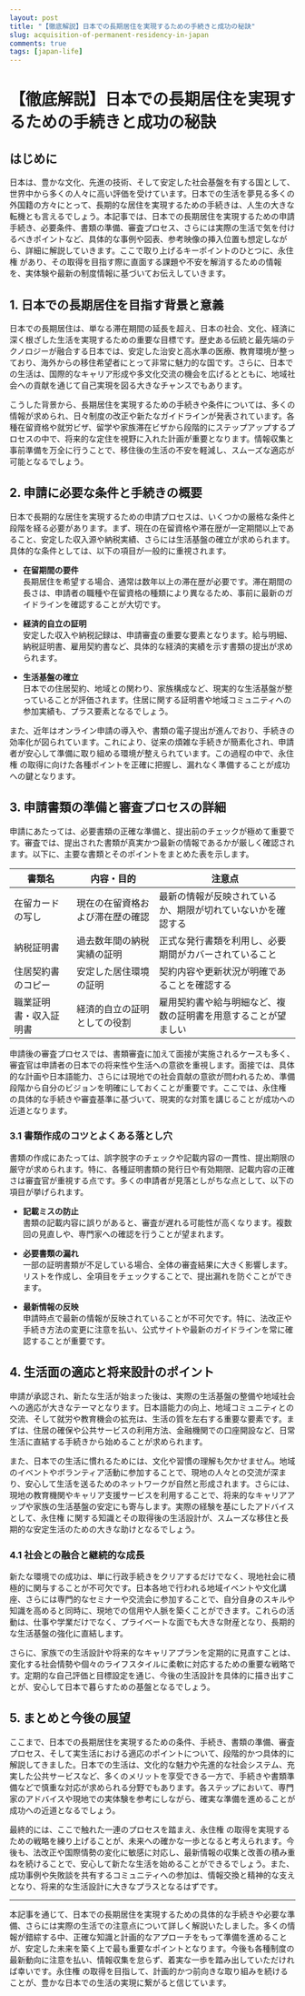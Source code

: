 ```yaml
---
layout: post
title: "【徹底解説】日本での長期居住を実現するための手続きと成功の秘訣"
slug: acquisition-of-permanent-residency-in-japan
comments: true
tags: [japan-life]
---
```


# 【徹底解説】日本での長期居住を実現するための手続きと成功の秘訣

## はじめに
日本は、豊かな文化、先進の技術、そして安定した社会基盤を有する国として、世界中から多くの人々に高い評価を受けています。日本での生活を夢見る多くの外国籍の方々にとって、長期的な居住を実現するための手続きは、人生の大きな転機とも言えるでしょう。本記事では、日本での長期居住を実現するための申請手続き、必要条件、書類の準備、審査プロセス、さらには実際の生活で気を付けるべきポイントなど、具体的な事例や図表、参考映像の挿入位置も想定しながら、詳細に解説していきます。ここで取り上げるキーポイントのひとつに、永住権 があり、その取得を目指す際に直面する課題や不安を解消するための情報を、実体験や最新の制度情報に基づいてお伝えしていきます。

<script async src="https://pagead2.googlesyndication.com/pagead/js/adsbygoogle.js?client=ca-pub-7886659064712565"
     crossorigin="anonymous"></script>
<!-- 광고2 -->
<ins class="adsbygoogle"
     style="display:block"
     data-ad-client="ca-pub-7886659064712565"
     data-ad-slot="1101493367"
     data-ad-format="auto"
     data-full-width-responsive="true"></ins>
<script>
     (adsbygoogle = window.adsbygoogle || []).push({});
</script>

## 1. 日本での長期居住を目指す背景と意義
日本での長期居住は、単なる滞在期間の延長を超え、日本の社会、文化、経済に深く根ざした生活を実現するための重要な目標です。歴史ある伝統と最先端のテクノロジーが融合する日本では、安定した治安と高水準の医療、教育環境が整っており、海外からの移住希望者にとって非常に魅力的な国です。さらに、日本での生活は、国際的なキャリア形成や多文化交流の機会を広げるとともに、地域社会への貢献を通じて自己実現を図る大きなチャンスでもあります。

こうした背景から、長期居住を実現するための手続きや条件については、多くの情報が求められ、日々制度の改正や新たなガイドラインが発表されています。各種在留資格や就労ビザ、留学や家族滞在ビザから段階的にステップアップするプロセスの中で、将来的な定住を視野に入れた計画が重要となります。情報収集と事前準備を万全に行うことで、移住後の生活の不安を軽減し、スムーズな適応が可能となるでしょう。

## 2. 申請に必要な条件と手続きの概要
日本で長期的な居住を実現するための申請プロセスは、いくつかの厳格な条件と段階を経る必要があります。まず、現在の在留資格や滞在歴が一定期間以上であること、安定した収入源や納税実績、さらには生活基盤の確立が求められます。具体的な条件としては、以下の項目が一般的に重視されます。

- **在留期間の要件**  
  長期居住を希望する場合、通常は数年以上の滞在歴が必要です。滞在期間の長さは、申請者の職種や在留資格の種類により異なるため、事前に最新のガイドラインを確認することが大切です。

- **経済的自立の証明**  
  安定した収入や納税記録は、申請審査の重要な要素となります。給与明細、納税証明書、雇用契約書など、具体的な経済的実績を示す書類の提出が求められます。

- **生活基盤の確立**  
  日本での住居契約、地域との関わり、家族構成など、現実的な生活基盤が整っていることが評価されます。住居に関する証明書や地域コミュニティへの参加実績も、プラス要素となるでしょう。

また、近年はオンライン申請の導入や、書類の電子提出が進んでおり、手続きの効率化が図られています。これにより、従来の煩雑な手続きが簡素化され、申請者が安心して準備に取り組める環境が整えられています。この過程の中で、永住権 の取得に向けた各種ポイントを正確に把握し、漏れなく準備することが成功への鍵となります。

<script async src="https://pagead2.googlesyndication.com/pagead/js/adsbygoogle.js?client=ca-pub-7886659064712565"
     crossorigin="anonymous"></script>
<!-- 광고2 -->
<ins class="adsbygoogle"
     style="display:block"
     data-ad-client="ca-pub-7886659064712565"
     data-ad-slot="1101493367"
     data-ad-format="auto"
     data-full-width-responsive="true"></ins>
<script>
     (adsbygoogle = window.adsbygoogle || []).push({});
</script>

## 3. 申請書類の準備と審査プロセスの詳細
申請にあたっては、必要書類の正確な準備と、提出前のチェックが極めて重要です。審査では、提出された書類が真実かつ最新の情報であるかが厳しく確認されます。以下に、主要な書類とそのポイントをまとめた表を示します。

| 書類名               | 内容・目的                                   | 注意点                                    |
|--------------------|----------------------------------------|-----------------------------------------|
| 在留カードの写し         | 現在の在留資格および滞在歴の確認                       | 最新の情報が反映されているか、期限が切れていないかを確認する  |
| 納税証明書              | 過去数年間の納税実績の証明                           | 正式な発行書類を利用し、必要期間がカバーされていること        |
| 住居契約書のコピー         | 安定した居住環境の証明                               | 契約内容や更新状況が明確であることを確認する                  |
| 職業証明書・収入証明書      | 経済的自立の証明としての役割                           | 雇用契約書や給与明細など、複数の証明書を用意することが望ましい    |

申請後の審査プロセスでは、書類審査に加えて面接が実施されるケースも多く、審査官は申請者の日本での将来性や生活への意欲を重視します。面接では、具体的な計画や日本語能力、さらには現地での社会貢献の意欲が問われるため、準備段階から自分のビジョンを明確にしておくことが重要です。ここでは、永住権 の具体的な手続きや審査基準に基づいて、現実的な対策を講じることが成功への近道となります。

<script async src="https://pagead2.googlesyndication.com/pagead/js/adsbygoogle.js?client=ca-pub-7886659064712565"
     crossorigin="anonymous"></script>
<!-- 광고2 -->
<ins class="adsbygoogle"
     style="display:block"
     data-ad-client="ca-pub-7886659064712565"
     data-ad-slot="1101493367"
     data-ad-format="auto"
     data-full-width-responsive="true"></ins>
<script>
     (adsbygoogle = window.adsbygoogle || []).push({});
</script>

### 3.1 書類作成のコツとよくある落とし穴
書類の作成にあたっては、誤字脱字のチェックや記載内容の一貫性、提出期限の厳守が求められます。特に、各種証明書類の発行日や有効期限、記載内容の正確さは審査官が重視する点です。多くの申請者が見落としがちな点として、以下の項目が挙げられます。

- **記載ミスの防止**  
  書類の記載内容に誤りがあると、審査が遅れる可能性が高くなります。複数回の見直しや、専門家への確認を行うことが望まれます。

- **必要書類の漏れ**  
  一部の証明書類が不足している場合、全体の審査結果に大きく影響します。リストを作成し、全項目をチェックすることで、提出漏れを防ぐことができます。

- **最新情報の反映**  
  申請時点で最新の情報が反映されていることが不可欠です。特に、法改正や手続き方法の変更に注意を払い、公式サイトや最新のガイドラインを常に確認することが重要です。

<script async src="https://pagead2.googlesyndication.com/pagead/js/adsbygoogle.js?client=ca-pub-7886659064712565"
     crossorigin="anonymous"></script>
<!-- 광고2 -->
<ins class="adsbygoogle"
     style="display:block"
     data-ad-client="ca-pub-7886659064712565"
     data-ad-slot="1101493367"
     data-ad-format="auto"
     data-full-width-responsive="true"></ins>
<script>
     (adsbygoogle = window.adsbygoogle || []).push({});
</script>

## 4. 生活面の適応と将来設計のポイント
申請が承認され、新たな生活が始まった後は、実際の生活基盤の整備や地域社会への適応が大きなテーマとなります。日本語能力の向上、地域コミュニティとの交流、そして就労や教育機会の拡充は、生活の質を左右する重要な要素です。まずは、住居の確保や公共サービスの利用方法、金融機関での口座開設など、日常生活に直結する手続きから始めることが求められます。

また、日本での生活に慣れるためには、文化や習慣の理解も欠かせません。地域のイベントやボランティア活動に参加することで、現地の人々との交流が深まり、安心して生活を送るためのネットワークが自然と形成されます。さらには、現地の教育機関やキャリア支援サービスを利用することで、将来的なキャリアアップや家族の生活基盤の安定にも寄与します。実際の経験を基にしたアドバイスとして、永住権 に関する知識とその取得後の生活設計が、スムーズな移住と長期的な安定生活のための大きな助けとなるでしょう。

### 4.1 社会との融合と継続的な成長
新たな環境での成功は、単に行政手続きをクリアするだけでなく、現地社会に積極的に関与することが不可欠です。日本各地で行われる地域イベントや文化講座、さらには専門的なセミナーや交流会に参加することで、自分自身のスキルや知識を高めると同時に、現地での信用や人脈を築くことができます。これらの活動は、仕事や学業だけでなく、プライベートな面でも大きな財産となり、長期的な生活基盤の強化に直結します。

さらに、家族での生活設計や将来的なキャリアプランを定期的に見直すことは、変化する社会情勢や個々のライフスタイルに柔軟に対応するための重要な戦略です。定期的な自己評価と目標設定を通じ、今後の生活設計を具体的に描き出すことが、安心して日本で暮らすための基盤となるでしょう。

## 5. まとめと今後の展望
<script async src="https://pagead2.googlesyndication.com/pagead/js/adsbygoogle.js?client=ca-pub-7886659064712565"
     crossorigin="anonymous"></script>
<!-- 광고2 -->
<ins class="adsbygoogle"
     style="display:block"
     data-ad-client="ca-pub-7886659064712565"
     data-ad-slot="1101493367"
     data-ad-format="auto"
     data-full-width-responsive="true"></ins>
<script>
     (adsbygoogle = window.adsbygoogle || []).push({});
</script>

ここまで、日本での長期居住を実現するための条件、手続き、書類の準備、審査プロセス、そして実生活における適応のポイントについて、段階的かつ具体的に解説してきました。日本での生活は、文化的な魅力や先進的な社会システム、充実した公共サービスなど、多くのメリットを享受できる一方で、手続きや書類準備などで慎重な対応が求められる分野でもあります。各ステップにおいて、専門家のアドバイスや現地での実体験を参考にしながら、確実な準備を進めることが成功への近道となるでしょう。

最終的には、ここで触れた一連のプロセスを踏まえ、永住権 の取得を実現するための戦略を練り上げることが、未来への確かな一歩となると考えられます。今後も、法改正や国際情勢の変化に敏感に対応し、最新情報の収集と改善の積み重ねを続けることで、安心して新たな生活を始めることができるでしょう。また、成功事例や失敗談を共有するコミュニティへの参加は、情報交換と精神的な支えとなり、将来的な生活設計に大きなプラスとなるはずです。

---

本記事を通じて、日本での長期居住を実現するための具体的な手続きや必要な準備、さらには実際の生活での注意点について詳しく解説いたしました。多くの情報が錯綜する中、正確な知識と計画的なアプローチをもって準備を進めることが、安定した未来を築く上で最も重要なポイントとなります。今後も各種制度の最新動向に注意を払い、情報収集を怠らず、着実な一歩を踏み出していただければ幸いです。永住権 の取得を目指して、計画的かつ前向きな取り組みを続けることが、豊かな日本での生活の実現に繋がると信じています。


<script async src="https://pagead2.googlesyndication.com/pagead/js/adsbygoogle.js?client=ca-pub-7886659064712565"
     crossorigin="anonymous"></script>
<!-- 광고2 -->
<ins class="adsbygoogle"
     style="display:block"
     data-ad-client="ca-pub-7886659064712565"
     data-ad-slot="1101493367"
     data-ad-format="auto"
     data-full-width-responsive="true"></ins>
<script>
     (adsbygoogle = window.adsbygoogle || []).push({});
</script>